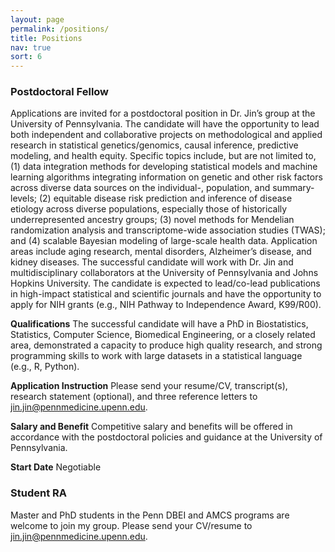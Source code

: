 ```yaml
---
layout: page
permalink: /positions/
title: Positions
nav: true
sort: 6
---
```


### Postdoctoral Fellow
Applications are invited for a postdoctoral position in Dr. Jin’s group at the University of Pennsylvania. The candidate will have the opportunity to lead both independent and collaborative projects on methodological and applied research in statistical genetics/genomics, causal inference, predictive modeling, and health equity. Specific topics include, but are not limited to, (1) data integration methods for developing statistical models and machine learning algorithms integrating information on genetic and other risk factors across diverse data sources on the individual-, population, and summary-levels; (2) equitable disease risk prediction and inference of disease etiology across diverse populations, especially those of historically underrepresented ancestry groups; (3) novel methods for Mendelian randomization analysis and transcriptome-wide association studies (TWAS); and (4) scalable Bayesian modeling of large-scale health data. Application areas include aging research, mental disorders, Alzheimer’s disease, and kidney diseases. The successful candidate will work with Dr. Jin and multidisciplinary collaborators at the University of Pennsylvania and Johns Hopkins University. The candidate is expected to lead/co-lead publications in high-impact statistical and scientific journals and have the opportunity to apply for NIH grants (e.g., NIH Pathway to Independence Award, K99/R00).

__Qualifications__
The successful candidate will have a PhD in Biostatistics, Statistics, Computer Science, Biomedical Engineering, or a closely related area, demonstrated a capacity to produce high quality research, and strong programming skills to work with large datasets in a statistical language (e.g., R, Python).

__Application Instruction__
Please send your resume/CV, transcript(s), research statement (optional), and three reference letters to jin.jin@pennmedicine.upenn.edu. 

__Salary and Benefit__
Competitive salary and benefits will be offered in accordance with the postdoctoral policies and guidance at the University of Pennsylvania.

__Start Date__
Negotiable


### Student RA
Master and PhD students in the Penn DBEI and AMCS programs are welcome to join my group. Please send your CV/resume to jin.jin@pennmedicine.upenn.edu.
